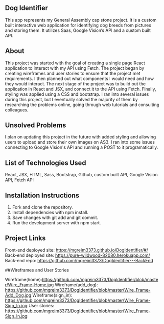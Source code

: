 ## Dog Identifier

This app represents my General Assembly cap stone project. It is a custom built interactive web application for identifying dog breeds from pictures and storing them. It utilizes Saas, Google Vision’s API and a custom built API.

## About

This project was started with the goal of creating a single page React application to interact with my API using Fetch. The project began by creating wireframes and user stories to ensure that the project met requirements. I then planned out what components I would need and how they would interact. The next stage of the project was to build out the application in React and JSX, and connect it to the API using Fetch. Finally, styling was applied using a CSS and bootstrap. I ran into several issues during this project, but I eventually solved the majority of them by researching the problems online, going through web tutorials and consulting colleagues.

## Unsolved Problems

I plan on updating this project in the future with added styling and allowing users to upload and store their own images on AS3. I ran into some issues connecting to Google Vision's API and running a POST to it programatically.

## List of Technologies Used

React, JSX, HTML, Sass, Bootstrap, Github, custom built API, Google Vision API, Fetch API

## Installation Instructions

1. Fork and clone the repository.
2. Install dependencies with npm install.
3. Save changes with git add and git commit.
4. Run the development server with npm start.

## Project Links

Front-end deployed site: https://mgreim3373.github.io/DogIdentifier/#/
Back-end deployed site: https://pure-wildwood-82080.herokuapp.com/
Back-end repo: https://github.com/mgreim3373/DogIdentifier---BackEnd

##Wireframes and User Stories

Wireframe(home):https://github.com/mgreim3373/DogIdentifier/blob/master/Wire_Frame-Home.jpg
Wireframe(add_dog): https://github.com/mgreim3373/DogIdentifier/blob/master/Wire_Frame-Add_Dog.jpg
Wireframe(sign_in): https://github.com/mgreim3373/DogIdentifier/blob/master/Wire_Frame-Sign_In.jpg
User stories: https://github.com/mgreim3373/DogIdentifier/blob/master/Wire_Frame-Sign_In.jpg





